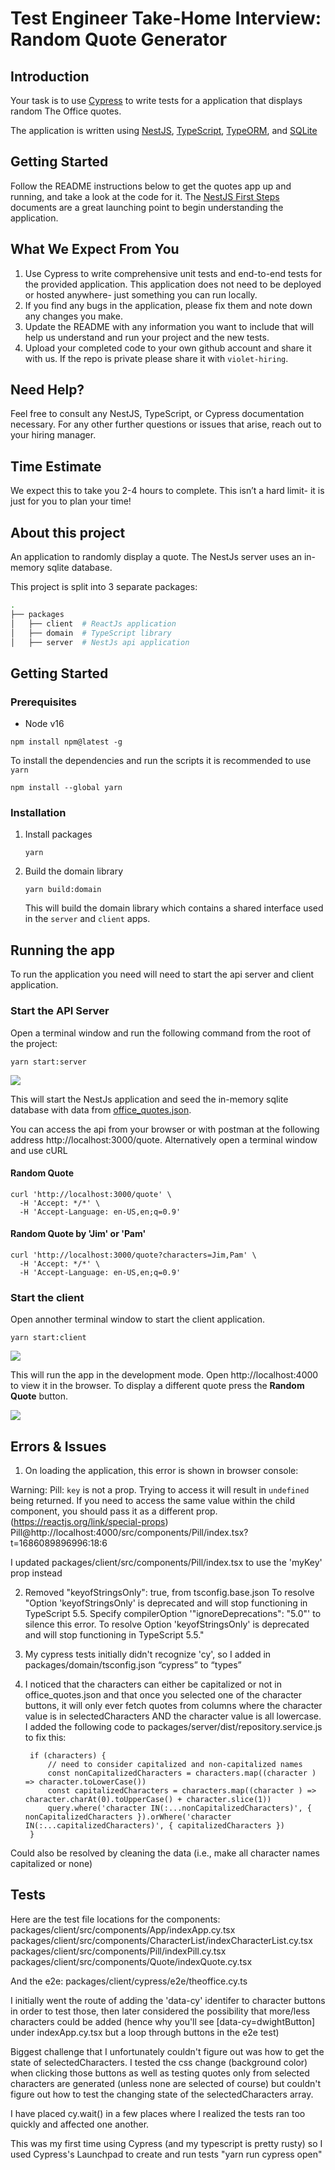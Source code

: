 # Test Engineer Take-Home Interview: Random Quote Generator

## Introduction

Your task is to use [Cypress](https://www.cypress.io/) to write tests for a application that displays random The Office quotes.

The application is written using [NestJS](https://nestjs.com/), [TypeScript](https://www.typescriptlang.org/), [TypeORM](https://typeorm.io), and [SQLite](https://www.sqlite.org)

## Getting Started

Follow the README instructions below to get the quotes app up and running, and take a look at the code for it.
The [NestJS First Steps](https://docs.nestjs.com/first-steps) documents are a great launching point to begin understanding the application.

## What We Expect From You

1. Use Cypress to write comprehensive unit tests and end-to-end tests for the provided application. This application does not need to be deployed or hosted anywhere- just something you can run locally.
2. If you find any bugs in the application, please fix them and note down any changes you make.
3. Update the README with any information you want to include that will help us understand and run your project and the new tests.
4. Upload your completed code to your own github account and share it with us. If the repo is private please share it with `violet-hiring`.

## Need Help?

Feel free to consult any NestJS, TypeScript, or Cypress documentation necessary. For any other further questions or issues that arise, reach out to your hiring manager.

## Time Estimate

We expect this to take you 2-4 hours to complete. This isn’t a hard limit- it is just for you to plan your time!

## About this project

An application to randomly display a quote. The NestJs server uses an in-memory sqlite database.

This project is split into 3 separate packages:

```bash
.
├── packages
│   ├── client  # ReactJs application
│   ├── domain  # TypeScript library
│   ├── server  # NestJs api application
```

## Getting Started

### Prerequisites

- Node v16

```
npm install npm@latest -g
```

To install the dependencies and run the scripts it is recommended to use `yarn`

```
npm install --global yarn
```

### Installation

1. Install packages

   ```
   yarn
   ```

2. Build the domain library

   ```
   yarn build:domain
   ```

   This will build the domain library which contains a shared interface used in the `server` and `client` apps.

## Running the app

To run the application you need will need to start the api server and client application.

### Start the API Server

Open a terminal window and run the following command from the root of the project:

```
yarn start:server
```

![](https://i.imgur.com/I2Kelil.png)

This will start the NestJs application and seed the in-memory sqlite database with data from [office_quotes.json](./packages//server//src//seeds/office_quotes.json).

You can access the api from your browser or with postman at the following address http://localhost:3000/quote. Alternatively open a terminal window and use cURL

#### Random Quote

```
curl 'http://localhost:3000/quote' \
  -H 'Accept: */*' \
  -H 'Accept-Language: en-US,en;q=0.9'
```

#### Random Quote by 'Jim' or 'Pam'

```
curl 'http://localhost:3000/quote?characters=Jim,Pam' \
  -H 'Accept: */*' \
  -H 'Accept-Language: en-US,en;q=0.9'
```

### Start the client

Open annother terminal window to start the client application.

```
yarn start:client
```

![](https://i.imgur.com/qH6vBTM.png)

This will run the app in the development mode. Open http://localhost:4000 to view it in the browser. To display a different quote press the **Random Quote** button.

![](https://imgur.com/7uFZMaq.png)

## Errors & Issues

1. On loading the application, this error is shown in browser console:

  Warning: Pill: `key` is not a prop. Trying to access it will result in `undefined` being returned. If you need to access the same value within the child component, you should pass it as a different prop. (https://reactjs.org/link/special-props)
  Pill@http://localhost:4000/src/components/Pill/index.tsx?t=1686089896996:18:6

  I updated packages/client/src/components/Pill/index.tsx to use the 'myKey' prop instead 

2. Removed "keyofStringsOnly": true, from tsconfig.base.json To resolve "Option 'keyofStringsOnly' is deprecated and will stop functioning in TypeScript 5.5. Specify compilerOption '"ignoreDeprecations": "5.0"' to silence this error.
To resolve Option 'keyofStringsOnly' is deprecated and will stop functioning in TypeScript 5.5."

3. My cypress tests initially didn't recognize 'cy', so I added in packages/domain/tsconfig.json “cypress” to “types”

4. I noticed that the characters can either be capitalized or not in office_quotes.json and that once you selected one of the character buttons, it will only ever fetch quotes from columns where the character value is in selectedCharacters AND the character value is all lowercase. I added the following code to packages/server/dist/repository.service.js to fix this:

        if (characters) {
            // need to consider capitalized and non-capitalized names
            const nonCapitalizedCharacters = characters.map((character ) => character.toLowerCase())
            const capitalizedCharacters = characters.map((character ) => character.charAt(0).toUpperCase() + character.slice(1))
            query.where('character IN(:...nonCapitalizedCharacters)', { nonCapitalizedCharacters }).orWhere('character IN(:...capitalizedCharacters)', { capitalizedCharacters })
        }

Could also be resolved by cleaning the data (i.e., make all character names capitalized or none)

## Tests
Here are the test file locations for the components:
packages/client/src/components/App/indexApp.cy.tsx
packages/client/src/components/CharacterList/indexCharacterList.cy.tsx
packages/client/src/components/Pill/indexPill.cy.tsx
packages/client/src/components/Quote/indexQuote.cy.tsx

And the e2e:
packages/client/cypress/e2e/theoffice.cy.ts

I initially went the route of adding the 'data-cy' identifer to character buttons in order to test those, then later considered the possibility that more/less characters could be added (hence why you'll see [data-cy=dwightButton] under indexApp.cy.tsx but a loop through buttons in the e2e test)

Biggest challenge that I unfortunately couldn't figure out was how to get the state of selectedCharacters. I tested the css change (background color) when clicking those buttons as well as testing quotes only from selected characters are generated (unless none are selected of course) but couldn't figure out how to test the changing state of the selectedCharacters array.

I have placed cy.wait() in a few places where I realized the tests ran too quickly and affected one another.

This was my first time using Cypress (and my typescript is pretty rusty) so I used Cypress's Launchpad to create and run tests "yarn run cypress open"
